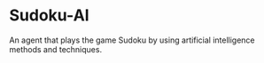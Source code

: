 # Sudoku-AI
An agent that plays the game Sudoku by using artificial intelligence methods and techniques.
